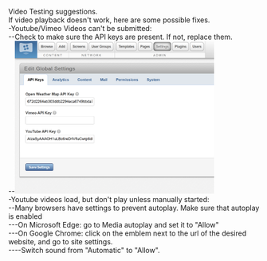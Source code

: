 Video Testing suggestions.\
If video playback doesn't work, here are some possible fixes.\
-Youtube/Vimeo Videos can't be submitted:\
--Check to make sure the API keys are present. If not, replace them.\
--<img src="API_Key_Location.png" alt="drawing" width="400"/>\
-Youtube videos load, but don't play unless manually started:\
--Many browsers have settings to prevent autoplay. Make sure that autoplay is enabled\
---On Microsoft Edge: go to Media autoplay and set it to "Allow"\
---On Google Chrome: click on the emblem next to the url of the desired website, and go to site settings.\
----Switch sound from "Automatic" to "Allow". 
